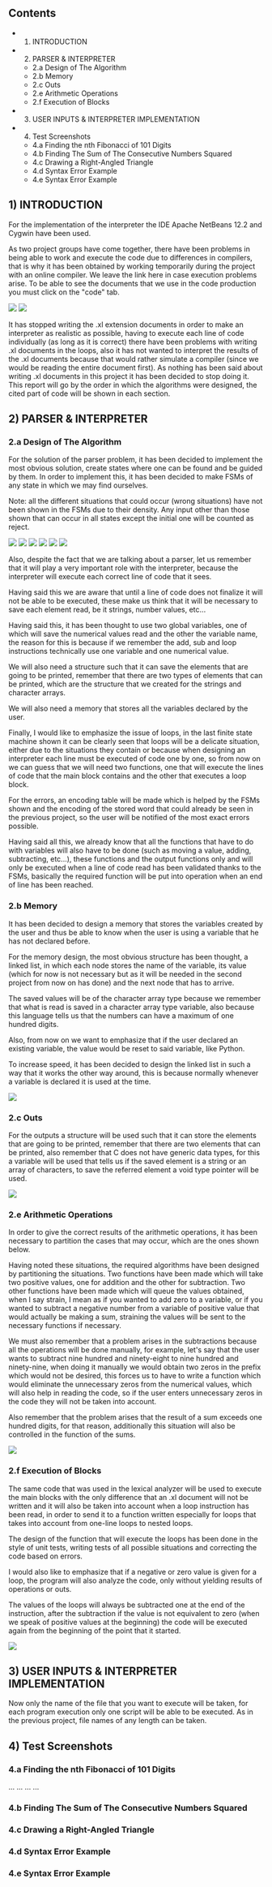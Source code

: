 ## Contents

- 1) INTRODUCTION
- 2) PARSER & INTERPRETER
   - 2.a Design of The Algorithm
   - 2.b Memory
   - 2.c Outs
   - 2.e Arithmetic Operations
   - 2.f Execution of Blocks
- 3) USER INPUTS & INTERPRETER IMPLEMENTATION
- 4) Test Screenshots
   - 4.a Finding the nth Fibonacci of 101 Digits
   - 4.b Finding The Sum of The Consecutive Numbers Squared
   - 4.c Drawing a Right-Angled Triangle
   - 4.d Syntax Error Example
   - 4.e Syntax Error Example


## 1) INTRODUCTION

For the implementation of the interpreter the IDE Apache NetBeans 12.2 and Cygwin have been
used.

As two project groups have come together, there have been problems in being able to work and
execute the code due to differences in compilers, that is why it has been obtained by working
temporarily during the project with an online compiler. We leave the link here in case execution
problems arise. To be able to see the documents that we use in the code production you must click
on the "code" tab.

![](img/1.png)
![](img/2.png)

It has stopped writing the .xl extension documents in order to make an interpreter as realistic as
possible, having to execute each line of code individually (as long as it is correct) there have been
problems with writing .xl documents in the loops, also it has not wanted to interpret the results of
the .xl documents because that would rather simulate a compiler (since we would be reading the
entire document first). As nothing has been said about writing .xl documents in this project it has
been decided to stop doing it.
This report will go by the order in which the algorithms were designed, the cited part of code will be
shown in each section.


## 2) PARSER & INTERPRETER

### 2.a Design of The Algorithm

For the solution of the parser problem, it has been decided to implement the most obvious solution,
create states where one can be found and be guided by them. In order to implement this, it has been
decided to make FSMs of any state in which we may find ourselves.

Note: all the different situations that could occur (wrong situations) have not been shown in the
FSMs due to their density. Any input other than those shown that can occur in all states except the
initial one will be counted as reject.

![](img/3.png)
![](img/4.png)
![](img/5.png)
![](img/6.png)
![](img/7.png)
![](img/8.png)

Also, despite the fact that we are talking about a parser, let us remember that it will play a very
important role with the interpreter, because the interpreter will execute each correct line of code
that it sees.

Having said this we are aware that until a line of code does not finalize it will not be able to be
executed, these make us think that it will be necessary to save each element read, be it strings,
number values, etc...

Having said this, it has been thought to use two global variables, one of which will save the numerical
values read and the other the variable name, the reason for this is because if we remember the add,
sub and loop instructions technically use one variable and one numerical value.

We will also need a structure such that it can save the elements that are going to be printed,
remember that there are two types of elements that can be printed, which are the structure that we
created for the strings and character arrays.

We will also need a memory that stores all the variables declared by the user.

Finally, I would like to emphasize the issue of loops, in the last finite state machine shown it can be
clearly seen that loops will be a delicate situation, either due to the situations they contain or
because when designing an interpreter each line must be executed of code one by one, so from now
on we can guess that we will need two functions, one that will execute the lines of code that the
main block contains and the other that executes a loop block.

For the errors, an encoding table will be made which is helped by the FSMs shown and the encoding
of the stored word that could already be seen in the previous project, so the user will be notified of
the most exact errors possible.

Having said all this, we already know that all the functions that have to do with variables will also
have to be done (such as moving a value, adding, subtracting, etc...), these functions and the output
functions only and will only be executed when a line of code read has been validated thanks to the
FSMs, basically the required function will be put into operation when an end of line has been
reached.


### 2.b Memory

It has been decided to design a memory that stores the variables created by the user and thus be
able to know when the user is using a variable that he has not declared before.

For the memory design, the most obvious structure has been thought, a linked list, in which each
node stores the name of the variable, its value (which for now is not necessary but as it will be
needed in the second project from now on has done) and the next node that has to arrive.

The saved values will be of the character array type because we remember that what is read is saved
in a character array type variable, also because this language tells us that the numbers can have a
maximum of one hundred digits.

Also, from now on we want to emphasize that if the user declared an existing variable, the value
would be reset to said variable, like Python.

To increase speed, it has been decided to design the linked list in such a way that it works the other
way around, this is because normally whenever a variable is declared it is used at the time.

![](img/9.png)


### 2.c Outs

For the outputs a structure will be used such that it can store the elements that are going to be
printed, remember that there are two elements that can be printed, also remember that C does not
have generic data types, for this a variable will be used that tells us if the saved element is a string or
an array of characters, to save the referred element a void type pointer will be used.

![](img/10.png)


### 2.e Arithmetic Operations

In order to give the correct results of the arithmetic operations, it has been necessary to partition the
cases that may occur, which are the ones shown below.

Having noted these situations, the required algorithms have been designed by partitioning the
situations. Two functions have been made which will take two positive values, one for addition and
the other for subtraction. Two other functions have been made which will queue the values
obtained, when I say strain, I mean as if you wanted to add zero to a variable, or if you wanted to
subtract a negative number from a variable of positive value that would actually be making a sum,
straining the values will be sent to the necessary functions if necessary.

We must also remember that a problem arises in the subtractions because all the operations will be
done manually, for example, let's say that the user wants to subtract nine hundred and ninety-eight
to nine hundred and ninety-nine, when doing it manually we would obtain two zeros in the prefix
which would not be desired, this forces us to have to write a function which would eliminate the
unnecessary zeros from the numerical values, which will also help in reading the code, so if the user
enters unnecessary zeros in the code they will not be taken into account.

Also remember that the problem arises that the result of a sum exceeds one hundred digits, for that
reason, additionally this situation will also be controlled in the function of the sums.

![](img/11.png)


### 2.f Execution of Blocks

The same code that was used in the lexical analyzer will be used to execute the main blocks with the
only difference that an .xl document will not be written and it will also be taken into account when a
loop instruction has been read, in order to send it to a function written especially for loops that takes
into account from one-line loops to nested loops.

The design of the function that will execute the loops has been done in the style of unit tests, writing
tests of all possible situations and correcting the code based on errors.

I would also like to emphasize that if a negative or zero value is given for a loop, the program will also
analyze the code, only without yielding results of operations or outs.

The values of the loops will always be subtracted one at the end of the instruction, after the
subtraction if the value is not equivalent to zero (when we speak of positive values at the beginning)
the code will be executed again from the beginning of the point that it started.

![](img/12.png)


## 3) USER INPUTS & INTERPRETER IMPLEMENTATION

Now only the name of the file that you want to execute will be taken, for each program execution
only one script will be able to be executed.
As in the previous project, file names of any length can be taken.


## 4) Test Screenshots

### 4.a Finding the nth Fibonacci of 101 Digits

...
...
...
...


### 4.b Finding The Sum of The Consecutive Numbers Squared


### 4.c Drawing a Right-Angled Triangle


### 4.d Syntax Error Example

### 4.e Syntax Error Example


